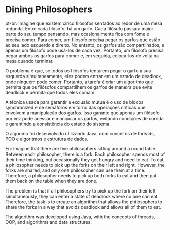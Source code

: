 # Dining Philosophers
pt-br: Imagine que existem cinco filósofos sentados ao redor de uma mesa redonda. Entre cada filósofo, há um garfo. Cada filósofo passa a maior parte do seu tempo pensando, mas ocasionalmente fica com fome e precisa comer. Para comer, um filósofo precisa pegar os garfos que estão ao seu lado esquerdo e direito. No entanto, os garfos são compartilhados, e apenas um filósofo pode usá-los de cada vez. Portanto, um filósofo precisa pegar ambos os garfos para comer e, em seguida, colocá-los de volta na mesa quando terminar.

O problema é que, se todos os filósofos tentarem pegar o garfo à sua esquerda simultaneamente, eles podem entrar em um estado de deadlock, onde ninguém pode comer. Portanto, a tarefa é criar um algoritmo que permita que os filósofos compartilhem os garfos de maneira que evite deadlock e permita que todos eles comam. 

A técnica usada para garantir a exclusão mútua é o uso de blocos synchronized e de semáforos em torno das operações críticas que envolvem a manipulação dos garfos. Isso garante que apenas um filósofo por vez pode acessar e manipular os garfos, evitando condições de corrida e garantindo a consistência do estado do sistema.


O algorimo foi desenvolvido utilizando Java, com conceitos de threads, POO e algoritmos e estrutura de dados.

En: Imagine that there are five philosophers sitting around a round table. Between each philosopher, there is a fork. Each philosopher spends most of their time thinking, but occasionally they get hungry and need to eat. To eat, a philosopher needs to pick up the forks on their left and right. However, the forks are shared, and only one philosopher can use them at a time. Therefore, a philosopher needs to pick up both forks to eat and then put them back on the table when they are done.

The problem is that if all philosophers try to pick up the fork on their left simultaneously, they can enter a state of deadlock where no one can eat. Therefore, the task is to create an algorithm that allows the philosophers to share the forks in a way that avoids deadlock and allows all of them to eat.

The algorithm was developed using Java, with the concepts of threads, OOP, and algorithms and data structures.


